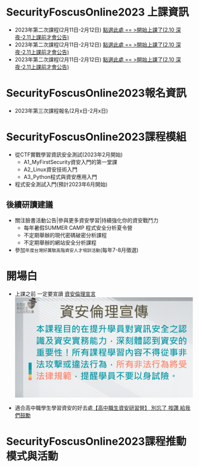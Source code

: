 # SecurityFoscusOnline2023 上課資訊
- 2023年第二次課程(2月11日-2月12日) [點選此處 == >開始上課了(2.10 深夜-2.11上課前才會公告)](https://github.com/MyFirstSecurity2020/20230211)
- 2023年第二次課程(2月11日-2月12日) [點選此處 == >開始上課了(2.10 深夜-2.11上課前才會公告)](https://github.com/MyFirstSecurity2020/20230211)
- 2023年第二次課程(2月11日-2月12日) [點選此處 == >開始上課了(2.10 深夜-2.11上課前才會公告)](https://github.com/MyFirstSecurity2020/20230211)

# SecurityFoscusOnline2023報名資訊
- 2023年第三次課程報名(2月x日-2月x日)

# SecurityFoscusOnline2023課程模組
- 從CTF實戰學習資訊安全測試(2023年2月開始)
  - A1_MyFirstSecurity資安入門的第一堂課
  - A2_Linux資安技術入門
  - A3_Python程式與資安應用入門 
- 程式安全測試入門(預計2023年6月開始)


## 後續研讀建議
- 關注臉書活動公告|參與更多資安學習|持續強化你的資安戰鬥力
  - 每年暑假SUMMER CAMP 程式安全分析夏令營
  - 不定期舉辦的現代密碼破密分析課程 
  - 不定期舉辦的網站安全分析課程
- 參加`年度台灣好厲駭高階資安人才培訓活動`(每年7-8月徵選)

# 開場白
- 上課之前 一定要宣讀 [資安倫理宣言](資安宣言.gif)
![資安倫理宣言](資安宣言.gif)

- 適合高中職學生學習資安的好去處[【高中職生資安研習營】 別忘了 按讚 給我們鼓勵](https://zh-tw.facebook.com/pages/category/Community/高中職生資安研習營-455550404836569/)


# SecurityFoscusOnline2023課程推動模式與活動
